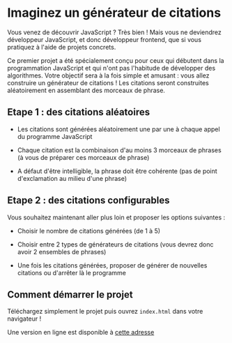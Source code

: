 # Imaginez un générateur de citations

Vous venez de découvrir JavaScript ? Très bien ! Mais vous ne deviendrez développeur JavaScript, et donc développeur frontend, que si vous pratiquez à l'aide de projets concrets.

Ce premier projet a été spécialement conçu pour ceux qui débutent dans la programmation JavaScript et qui n'ont pas l'habitude de développer des algorithmes. Votre objectif sera à la fois simple et amusant : vous allez construire un générateur de citations ! Les citations seront construites aléatoirement en assemblant des morceaux de phrase.

## Etape 1 : des citations aléatoires

*   Les citations sont générées aléatoirement une par une à chaque appel du programme JavaScript

*   Chaque citation est la combinaison d'au moins 3 morceaux de phrases (à vous de préparer ces morceaux de phrase)

*   A défaut d'être intelligible, la phrase doit être cohérente (pas de point d'exclamation au milieu d'une phrase)

## Etape 2 : des citations configurables

Vous souhaitez maintenant aller plus loin et proposer les options suivantes :

*   Choisir le nombre de citations générées (de 1 à 5)

*   Choisir entre 2 types de générateurs de citations (vous devrez donc avoir 2 ensembles de phrases)

*   Une fois les citations générées, proposer de générer de nouvelles citations ou d'arrêter là le programme

## Comment démarrer le projet

Téléchargez simplement le projet puis ouvrez `index.html` dans votre navigateur !

Une version en ligne est disponible à [cette adresse](https://craaftx.github.io/robot_sentence/)